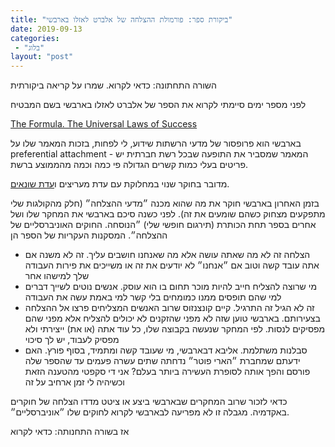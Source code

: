 ```yaml
---
title: "ביקורת ספר: פורמולת ההצלחה של אלברט לאזלו בארבשי"
date: 2019-09-13
categories: 
 - "בלוג"
layout: "post"
---
```


השורה התחתונה: כדאי לקרוא. שמרו על קריאה ביקורתית

לפני מספר ימים סיימתי לקרוא את הספר של אלברט לאזלו בארבשי בשם המבטיח

[The Formula. The Universal Laws of Success](http://barabasi.com/book/the-formula)

בארבשי הוא פרופסור של מדעי הרשתות שידוע, לי לפחות, בזכות המאמר שלו על preferential attachment - המאמר שמסביר את התופעה שבכל רשת חברתית יש פריטים בעלי כמות קשרים הגדולה פי כמה וכמה מהממוצע ברשת.

מדובר בחוקר שנוי במחלוקת עם עדת מעריצים ו[עדת שונאים](https://gorelik.net/2017/11/15/another-set-of-ruthless-critique-pieces/).

בזמן האחרון בארבשי חוקר את מה שהוא מכנה ״מדעי ההצלחה״ (חלק מהקולגות שלי מתפקעים מצחוק כשהם שומעים את זה). לפני כשנה סיכם בארבשי את המחקר שלו ושל אחרים בספר תחת הכותרת (תירגום חופשי שלי) ״הנוסחה. החוקים האוניברסליים של ההצלחה״. המסקנות העקריות של הספר הן

* הצלחה זה לא מה שאתה עושה אלא מה שאנחנו חושבים עליך. זה לא משנה אם אתה עובד קשה וטוב אם ״אנחנו״ לא יודעים את זה או משייכים את פירות העבודה שלך למישהו אחר
* מי שרוצה להצליח חייב להיות מוכר תחום בו הוא עוסק. אנשים נוטים לשייך דברים למי שהם תופסים ממנו כמומחים בלי קשר למי באמת עשה את העבודה
* זה לא הגיל זה התרגיל. קיים קונצנזוס שרוב האנשים המצליחים פרצו אל ההצלחה בצעירותם. בארבשי טוען שזה לא מפני שהזקנים לא יכולים להצליח אלא מפני שהם מפסיקים לנסות. לפי המחקר שנעשה בקבוצה שלו, כל עוד אתה (או את) ייצירתי ולא מפסיק לעבוד, יש לך סיכוי
* סבלנות משתלמת. אליבא דבארבשי, מי שעובד קשה ומתמיד, בסוף פורץ. האם ידעתם שמחברת ״הארי פוטר״ נדחתה שתים עשרה פעמים עד שהספר שלה פורסם והפך אותה לסופרת העשירה ביותר בעלם? אני די סקפטי מהטענה הזאת וכשיהיה לי זמן ארחיב על זה

כדאי לזכור שרוב המחקרים שבארבשי ביצע או ציטט מדדו הצלחה של חוקרים באקדמיה. מגבלה זו לא מפריעה לבארבשי לקרוא לחוקים שלו ״אוניברסליים״.

אז בשורה התחנותה: כדאי לקרוא
